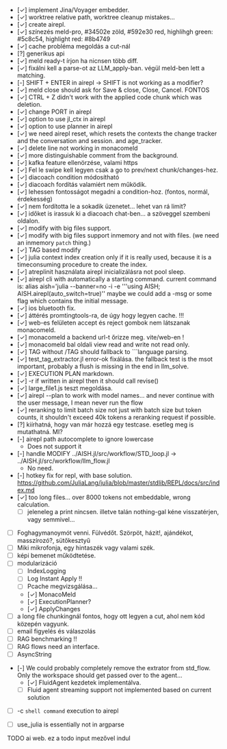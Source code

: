  - [✓] implement Jina/Voyager embedder. 
 - [✓] worktree relative path, worktree cleanup mistakes...
 - [✓] create airepl. 
 - [✓] színezés meld-pro, #34502e zöld, #592e30 red, highlihgh green: #5c8c54, highlight red: #8b4749
 - [✓] cache probléma megoldás a cut-nál
 - [?] generikus api
 - [✓] meld ready-t írjon ha nicnsen több diff.
 - [✓] fixálni kell a parse-ot az LLM_apply-ban. végül meld-ben lett a matching.
 - [-] SHIFT + ENTER in airepl -> SHIFT is not working as a modifier?
 - [✓] meld close should ask for Save & close, Close, Cancel. FONTOS
 - [✓] CTRL + Z didn't work with the applied code chunk which was deletion.
 - [✓] change PORT in airepl
 - [✓] option to use jl_ctx in airepl
 - [✓] option to use planner in airepl
 - [✓] we need airepl reset, which resets the contexts the change tracker and the conversation and session. and age_tracker.
 - [✓] delete line not working in monacomeld
 - [✓] more distinguishable comment from the background.
 - [✓] kafka feature ellenörzése, valami https
 - [✓] Fel le swipe kell legyen csak a go to prev/next chunk/changes-hez.
 - [✓] diacoach condition módosítható
 - [✓] diacoach fordítás valamiért nem működik.
 - [✓] lehessen fontosságot megadni a condition-hoz. (fontos, normál, érdekesség)
 - [✓] nem fordította le a sokadik üzenetet... lehet van rá limit?
 - [✓] időket is irassuk ki a diacoach chat-ben... a szöveggel szembeni oldalon.
 - [✓] modify with big files support.
 - [✓] modify with big files support inmemory and not with files. (we need an inmemory `patch` thing.)
 - [✓] TAG based modify
 - [✓] julia context index creation only if it is really used, because it is a timeconsuming procedure to create the index.
 - [✓] atreplinit használata airepl inicializálásra not pool sleep.
 - [✓] airepl cli with automatically a starting command. current command is: alias aish='julia --banner=no -i -e '\''using AISH; AISH.airepl(auto_switch=true)'\' maybe we could add a -msg or some flag which contains the initial message.
 - [✓] ios bluetooth fix.
 - [✓] áttérés promtingtools-ra, de úgy hogy legyen cache. !!!
 - [✓] web-es felületen accept és reject gombok nem látszanak monacomeld.
 - [✓] monacomeld a backend url-t őrizze meg. vite/web-en !
 - [✓] monacomeld bal oldali view read and write not read only.
 - [✓] TAG without /TAG should fallback to ```language parsing.
 - [✓] test_tag_extractor.jl error-ok fixálása. the fallback test is the msot important, probably a flush is missing in the end in llm_solve.
 - [✓] EXECUTION PLAN markdown.
 - [✓] -r if written in airepl then it should call revise()
 - [✓] large_file1.js teszt megoldása.
 - [✓] airepl --plan to work with model names... and never continue with the user message, I mean never run the flow
 - [✓] reranking to limit batch size not just with batch size but token counts, it shouldn't exceed 40k tokens a reranking request if possible.
 - [?] kiírhatná, hogy van már hozzá egy testcase. esetleg meg is mutathatná. MI?
 - [-] airepl path autocomplete to ignore lowercase
    - Does not support it
 - [-] handle MODIFY ../AISH.jl/src/workflow/STD_loop.jl -> ../AISH.jl/src/workflow/llm_flow.jl
    - No need.
 - [-] hotkey fix for repl, with base solution. https://github.com/JuliaLang/julia/blob/master/stdlib/REPL/docs/src/index.md
 - [✓] too long files... over 8000 tokens not embeddable, wrong calculation.
   - [ ] jeleneleg a print nincsen. illetve talán nothing-gal kéne visszatérjen, vagy semmivel... 
 - [ ] Foghagymanoymót venni. Fülvédőt. Szörpöt, házit!, ajándékot, masszírozó?, sütőkesztyű
 - [ ] Miki mikrofonja, egy hintaszék vagy valami szék. 
 - [ ] képi bemenet működtetése.
 - [ ] modularizáció
   - [ ] IndexLogging
   - [ ] Log Instant Apply !!
   - [ ] Pcache megvizsgálása...
   - [✓] MonacoMeld
   - [✓] ExecutionPlanner?
   - [✓] ApplyChanges
 - [ ] a long file chunkingnál fontos, hogy ott legyen a cut, ahol nem kód közepén vagyunk.
 - [ ] email figyelés és válaszolás
 - [ ] RAG benchmarking !!
 - [ ] RAG flows need an interface.
 - [ ] AsyncString
 - [-] We could probably completely remove the extrator from std_flow. Only the workspace should get passed over to the agent...
   - [✓] FluidAgent kezdetek implementálva.
   - [ ] Fluid agent streaming support not implemented based on current solution
 - [ ] -c `shell command` execution to airepl
 - [ ] use_julia is essentially not in argparse



TODO ai web.
 ez a todo input mezővel indul
